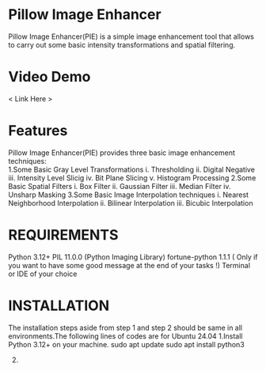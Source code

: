 # Pillow Image Enhancer
Pillow Image Enhancer(PIE) is a simple image enhancement tool that allows to carry out some basic intensity transformations and spatial filtering.

# Video Demo
< Link Here >
# Features
Pillow Image Enhancer(PIE) provides three basic image enhancement techniques:<br>
1.Some Basic Gray Level Transformations
    i.  Thresholding
   ii.  Digital Negative
  iii.  Intensity Level Slicig
   iv.  Bit Plane Slicing
    v.  Histogram Processing
2.Some Basic Spatial Filters
    i.  Box Filter 
   ii.  Gaussian Filter 
  iii.  Median Filter
   iv.  Unsharp Masking
3.Some Basic Image Interpolation techniques
    i.  Nearest Neighborhood Interpolation
   ii.  Bilinear Interpolation
  iii.  Bicubic Interpolation

  # REQUIREMENTS
  Python 3.12+
  PIL 11.0.0 (Python Imaging Library)
  fortune-python 1.1.1 ( Only if you want to have some good message at the end of your tasks !)
  Terminal or IDE of your choice

  # INSTALLATION
  The installation steps aside from step 1 and step 2 should be same in all environments.The following
  lines of codes are for Ubuntu 24.04
  1.Install Python 3.12+ on your machine.
    sudo apt update
    sudo apt install python3
    
  2.
